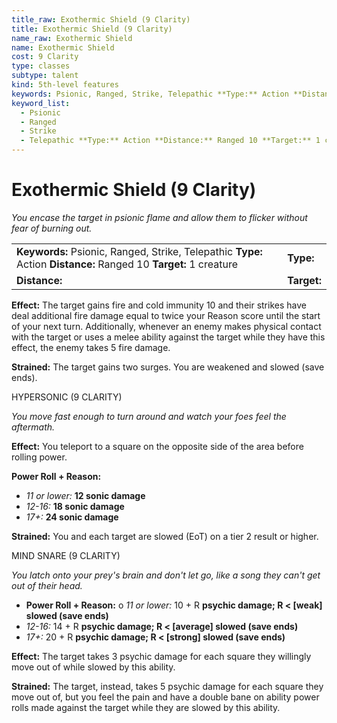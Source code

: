 ```yaml
---
title_raw: Exothermic Shield (9 Clarity)
title: Exothermic Shield (9 Clarity)
name_raw: Exothermic Shield
name: Exothermic Shield
cost: 9 Clarity
type: classes
subtype: talent
kind: 5th-level features
keywords: Psionic, Ranged, Strike, Telepathic **Type:** Action **Distance:** Ranged 10 **Target:** 1 creature
keyword_list:
  - Psionic
  - Ranged
  - Strike
  - Telepathic **Type:** Action **Distance:** Ranged 10 **Target:** 1 creature
---
```


# Exothermic Shield (9 Clarity)

*You encase the target in psionic flame and allow them to flicker without fear of burning out.*

|                                                                                                                   |             |
| :---------------------------------------------------------------------------------------------------------------- | :---------- |
| **Keywords:** Psionic, Ranged, Strike, Telepathic **Type:** Action **Distance:** Ranged 10 **Target:** 1 creature | **Type:**   |
| **Distance:**                                                                                                     | **Target:** |

**Effect:** The target gains fire and cold immunity 10 and their strikes have deal additional fire damage equal to twice your Reason score until the start of your next turn. Additionally, whenever an enemy makes physical contact with the target or uses a melee ability against the target while they have this effect, the enemy takes 5 fire damage.

**Strained:** The target gains two surges. You are weakened and slowed (save ends).

HYPERSONIC (9 CLARITY)

*You move fast enough to turn around and watch your foes feel the aftermath.*

**Effect:** You teleport to a square on the opposite side of the area before rolling power.

**Power Roll + Reason:**

- *11 or lower:* **12 sonic damage**
- *12-16:* **18 sonic damage**
- *17+:* **24 sonic damage**

**Strained:** You and each target are slowed (EoT) on a tier 2 result or higher.

MIND SNARE (9 CLARITY)

*You latch onto your prey's brain and don't let go, like a song they can't get out of their head.*

- **Power Roll + Reason:** o *11 or lower:* 10 + R **psychic damage; R \< \[weak\] slowed (save ends)**
- *12-16:* 14 + R **psychic damage; R \< \[average\] slowed (save ends)**
- *17+:* 20 + R **psychic damage; R \< \[strong\] slowed (save ends)**

**Effect:** The target takes 3 psychic damage for each square they willingly move out of while slowed by this ability.

**Strained:** The target, instead, takes 5 psychic damage for each square they move out of, but you feel the pain and have a double bane on ability power rolls made against the target while they are slowed by this ability.
